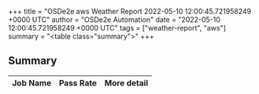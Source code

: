 +++
title = "OSDe2e aws Weather Report 2022-05-10 12:00:45.721958249 +0000 UTC"
author = "OSDe2e Automation"
date = "2022-05-10 12:00:45.721958249 +0000 UTC"
tags = ["weather-report", "aws"]
summary = "<table class=\"summary\"></table>"
+++
## Summary

| Job Name | Pass Rate | More detail |
|----------|-----------|-------------|





